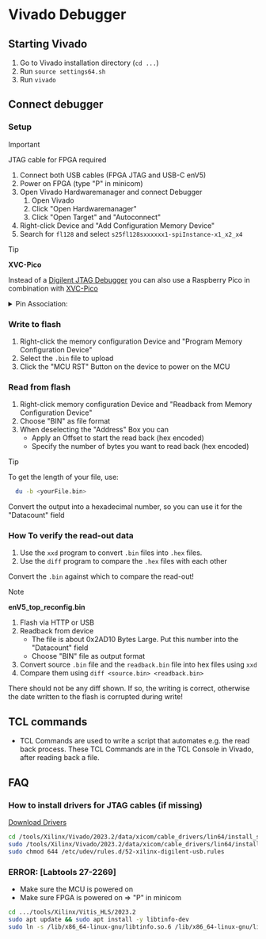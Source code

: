 # Vivado Debugger

## Starting Vivado

1. Go to Vivado installation directory (`cd ...`)
2. Run `source settings64.sh`
3. Run `vivado`

## Connect debugger

### Setup

> [!IMPORTANT]
> JTAG cable for FPGA required

1. Connect both USB cables (FPGA JTAG and USB-C enV5)
2. Power on FPGA (type "P" in minicom)
3. Open Vivado Hardwaremanager and connect Debugger
   1. Open Vivado
   2. Click "Open Hardwaremanager"
   3. Click "Open Target" and "Autoconnect"
4. Right-click Device and "Add Configuration Memory Device"
5. Search for `fl128` and select
   `s25fl128sxxxxxx1-spiInstance-x1_x2_x4`

> [!TIP]
>
> **XVC-Pico**
>
> Instead of a
> [Digilent JTAG Debugger](https://digilent.com/shop/jtag-hs2-programming-cable/)
> you can also use a Raspberry Pico in combination with [XVC-Pico](https://github.com/kholia/xvc-pico)
>
> <details>
>   <summary>Pin Association:</summary>
>   <img src="../../documentation/pics/XVC_Pico.png" title="XVC-Pico">
>   <img src="../../documentation/pics/enV5_extension_board_top.png" title="enV5">
> </details>

### Write to flash

1. Right-click the memory configuration Device and
   "Program Memory Configuration Device"
2. Select the `.bin` file to upload
3. Click the "MCU RST" Button on the device to power on the MCU

### Read from flash

1. Right-click memory configuration Device and
   "Readback from Memory Configuration Device"
2. Choose "BIN" as file format
3. When deselecting the "Address" Box you can
   - Apply an Offset to start the read back (hex encoded)
   - Specify the number of bytes you want to read back (hex encoded)

> [!TIP]
>
> To get the length of your file, use:
>
> ```bash
>   du -b <yourFile.bin>
> ```
>
> Convert the output into a hexadecimal number,
> so you can use it for the "Datacount" field

### How To verify the read-out data

1. Use the `xxd` program to convert `.bin` files into `.hex` files.
2. Use the `diff` program to compare the `.hex` files with each other

Convert the `.bin` against which to compare the read-out!

> [!NOTE]
>
> **enV5_top_reconfig.bin**
>
> 1. Flash via HTTP or USB
> 2. Readback from device
>    - The file is about 0x2AD10 Bytes Large. Put this number into the
>      "Datacount" field
>    - Choose "BIN" file as output format
> 3. Convert source `.bin` file and the `readback.bin` file into hex
>    files using `xxd`
> 4. Compare them using `diff <source.bin> <readback.bin>`
>
> There should not be any diff shown. If so, the writing is correct,
> otherwise the date written to the flash is corrupted during write!

## TCL commands

- TCL Commands are used to write a script that automates e.g. the read back process.
  These TCL Commands are in the TCL Console in Vivado, after reading back a file.

## FAQ

### How to install drivers for JTAG cables (if missing)

[Download Drivers](https://support.xilinx.com/s/question/0D52E00007BsRFTSA3/cable-drivers-not-working-for-users-that-didnt-install-them?language=en_US)

```bash
cd /tools/Xilinx/Vivado/2023.2/data/xicom/cable_drivers/lin64/install_script/install_drivers
sudo /tools/Xilinx/Vivado/2023.2/data/xicom/cable_drivers/lin64/install_script/install_drivers
sudo chmod 644 /etc/udev/rules.d/52-xilinx-digilent-usb.rules
```

### ERROR: [Labtools 27-2269]

- Make sure the MCU is powered on
- Make sure FPGA is powered on ⇒ "P" in minicom

```bash
cd .../tools/Xilinx/Vitis_HLS/2023.2
sudo apt update && sudo apt install -y libtinfo-dev
sudo ln -s /lib/x86_64-linux-gnu/libtinfo.so.6 /lib/x86_64-linux-gnu/libtinfo.so.5
```
